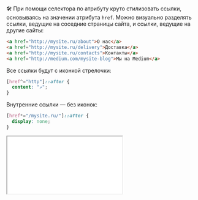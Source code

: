 🛠 При помощи селектора по атрибуту круто стилизовать ссылки, основываясь на значении атрибута `href`. Можно визуально разделять ссылки, ведущие на соседние страницы сайта, и ссылки, ведущие на другие сайты:

```html
<a href="http://mysite.ru/about">О нас</a>
<a href="http://mysite.ru/delivery">Доставка</a>
<a href="http://mysite.ru/contacts">Контакты</a>
<a href="http://medium.com/mysite-blog">Мы на Medium</a>
```

Все ссылки будут с иконкой стрелочки:

```css
[href^="http"]::after {
  content: "↗️";
}
```

Внутренние ссылки — без иконок:

```css
[href*="/mysite.ru/"]::after {
  display: none;
}
```

<iframe title="Название — Селектор по атрибуту — Дока" src="../demos/ezhkov-qBaaYJX/"></iframe>
